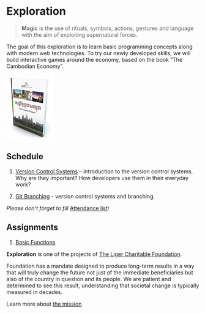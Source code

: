 # Exploration

> **Magic** is the use of rituals, symbols, actions, gestures and language with the aim of exploiting supernatural forces.

The goal of this exploration is to learn basic programming concepts along with modern web technologies. To try our newly developed skills, we will build interactive games around the economy, based on the book “The Cambodian Economy”.

![](images/book-cover.jpg?raw=true)

## Schedule

1. [Version Control Systems](self-study/001-version-control.md) – introduction to the version control systems. Why are they important? How developers use them in their everyday work?

2. [Git Branching](http://pcottle.github.io/learnGitBranching/) - version control systems and branching.

*Please don't forget to fill* [Attendance list](http://goo.gl/forms/YYpyxn6ifI)!

## Assignments

1. [Basic Functions](001-basic-function.md)

**Exploration** is one of the projects of [The Liger Charitable Foundation](http://www.ligerlearning.org).

Foundation has a mandate designed to produce long-term results in a way that will truly change the future not just of the immediate beneficiaries but also of the country in question and its people. We are patient and determined to see this result, understanding that societal change is typically measured in decades.

Learn more about [the mission](http://www.ligerlearning.org/mission)
